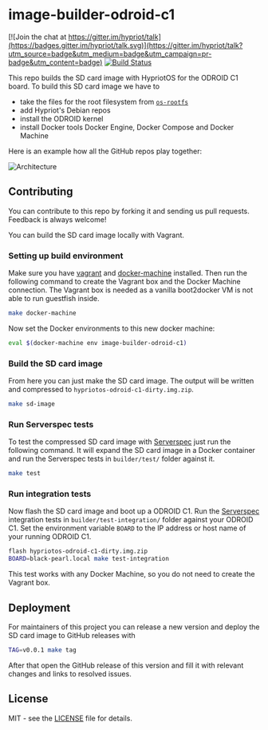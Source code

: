 # image-builder-odroid-c1
[![Join the chat at https://gitter.im/hypriot/talk](https://badges.gitter.im/hypriot/talk.svg)](https://gitter.im/hypriot/talk?utm_source=badge&utm_medium=badge&utm_campaign=pr-badge&utm_content=badge)
[![Build Status](https://travis-ci.org/hypriot/image-builder-odroid-c1.svg)](https://travis-ci.org/hypriot/image-builder-odroid-c1)

This repo builds the SD card image with HypriotOS for the ODROID C1 board. To build this SD card image we have to

 * take the files for the root filesystem from [`os-rootfs`](https://github.com/hypriot/os-rootfs)
 * add Hypriot's Debian repos
 * install the ODROID kernel
 * install Docker tools Docker Engine, Docker Compose and Docker Machine

Here is an example how all the GitHub repos play together:

![Architecture](http://blog.hypriot.com/images/hypriotos-xxx/hypriotos_buildpipeline.jpg)

## Contributing

You can contribute to this repo by forking it and sending us pull requests. Feedback is always welcome!

You can build the SD card image locally with Vagrant.

### Setting up build environment
Make sure you have [vagrant](https://docs.vagrantup.com/v2/installation/) and [docker-machine](https://docs.docker.com/machine/install-machine/) installed. Then run the following command to create the Vagrant box and the Docker Machine connection. The Vagrant box is needed as a vanilla boot2docker VM is not able to run guestfish inside.

```bash
make docker-machine
```

Now set the Docker environments to this new docker machine:

```bash
eval $(docker-machine env image-builder-odroid-c1)
```

### Build the SD card image

From here you can just make the SD card image. The output will be written and compressed to `hypriotos-odroid-c1-dirty.img.zip`.

```bash
make sd-image
```

### Run Serverspec tests

To test the compressed SD card image with [Serverspec](http://serverspec.org) just run the following command. It will expand the SD card image in a Docker container and run the Serverspec tests in `builder/test/` folder against it.

```bash
make test
```

### Run integration tests

Now flash the SD card image and boot up a ODROID C1. Run the [Serverspec](http://serverspec.org) integration tests in `builder/test-integration/` folder against your ODROID C1. Set the environment variable `BOARD` to the IP address or host name of your running ODROID C1.

```bash
flash hypriotos-odroid-c1-dirty.img.zip
BOARD=black-pearl.local make test-integration
```

This test works with any Docker Machine, so you do not need to create the Vagrant box.

## Deployment

For maintainers of this project you can release a new version and deploy the SD card image to GitHub releases with

```bash
TAG=v0.0.1 make tag
```

After that open the GitHub release of this version and fill it with relevant changes and links to resolved issues.

## License

MIT - see the [LICENSE](./LICENSE) file for details.
